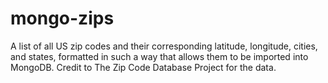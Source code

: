 mongo-zips
==========

A list of all US zip codes and their corresponding latitude, longitude, cities, and states, formatted in such a way that allows them to be imported into MongoDB. Credit to The Zip Code Database Project for the data.
